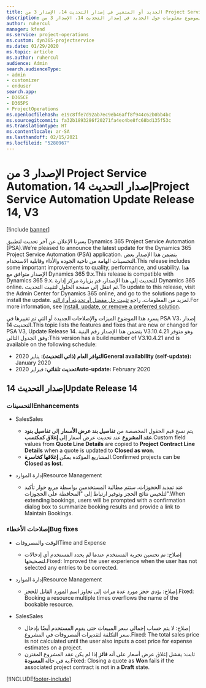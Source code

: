 ```yaml
---
title: الجديد أو المتغير في إصدار التحديث 14، الإصدار 3 من Project Service Automation
description: يقدم هذا الموضوع معلومات حول الجديد في إصدار التحديث 14، الإصدار 3 من Project Service Automation.
author: ruhercul
manager: kfend
ms.service: project-operations
ms.custom: dyn365-projectservice
ms.date: 01/29/2020
ms.topic: article
ms.author: ruhercul
audience: Admin
search.audienceType:
- admin
- customizer
- enduser
search.app:
- D365CE
- D365PS
- ProjectOperations
ms.openlocfilehash: e19c8ffe7d92ab7ec9eb46aff8f944c62b0bb4bc
ms.sourcegitcommit: fa32b1893286f20271fa4ec4be8fc68bd135f53c
ms.translationtype: HT
ms.contentlocale: ar-SA
ms.lasthandoff: 02/15/2021
ms.locfileid: "5280967"
---
```

# <a name="project-service-automation-update-release-14-v3"></a><span data-ttu-id="298a4-103">الإصدار 3 من Project Service Automation، إصدار التحديث 14</span><span class="sxs-lookup"><span data-stu-id="298a4-103">Project Service Automation Update Release 14, V3</span></span>

[!include [banner](../includes/psa-now-project-operations.md)]

<span data-ttu-id="298a4-104">يسرنا الإعلان عن آخر تحديث لتطبيق Dynamics 365 Project Service Automation (PSA).</span><span class="sxs-lookup"><span data-stu-id="298a4-104">We’re pleased to announce the latest update for the Dynamics 365 Project Service Automation (PSA) application.</span></span> <span data-ttu-id="298a4-105">يتضمن هذا الإصدار بعض التحسينات الهامة من ناحية الجودة والأداء وقابلية الاستخدام.</span><span class="sxs-lookup"><span data-stu-id="298a4-105">This release includes some important improvements to quality, performance, and usability.</span></span> <span data-ttu-id="298a4-106">هذا الإصدار متوافق مع Dynamics 365 9.x.</span><span class="sxs-lookup"><span data-stu-id="298a4-106">This release is compatible with Dynamics 365 9.x.</span></span> <span data-ttu-id="298a4-107">للتحديث إلى هذا الإصدار، قم بزيارة مركز إدارة Dynamics 365 online، ثم انتقل إلى صفحة الحلول لتثبيت التحديث.</span><span class="sxs-lookup"><span data-stu-id="298a4-107">To update to this release, visit the Admin Center for Dynamics 365 online, and go to the solutions page to install the update.</span></span> <span data-ttu-id="298a4-108">لمزيد من المعلومات، راجع [تثبيت حل مفضل أو تحديثه أو إزالته](https://docs.microsoft.com/power-platform/admin/install-remove-preferred-solution).</span><span class="sxs-lookup"><span data-stu-id="298a4-108">For more information, see [Install, update, or remove a preferred solution](https://docs.microsoft.com/power-platform/admin/install-remove-preferred-solution).</span></span>

<span data-ttu-id="298a4-109">يسرد هذا الموضوع الميزات والإصلاحات الجديدة أو التي تم تغييرها في PSA V3، إصدار التحديث 14.</span><span class="sxs-lookup"><span data-stu-id="298a4-109">This topic lists the features and fixes that are new or changed for PSA V3, Update Release 14.</span></span> <span data-ttu-id="298a4-110">يتضمن هذا الإصدار رقم البنية V3.10.4.21 وهو متوفر وفق الجدول التالي:</span><span class="sxs-lookup"><span data-stu-id="298a4-110">This version has a build number of V3.10.4.21 and is available on the following schedule:</span></span>

- <span data-ttu-id="298a4-111">**التوافر العام (ذاتي التحديث):** يناير 2020</span><span class="sxs-lookup"><span data-stu-id="298a4-111">**General availability (self-update):** January 2020</span></span>
- <span data-ttu-id="298a4-112">**تحديث تلقائي:** فبراير 2020</span><span class="sxs-lookup"><span data-stu-id="298a4-112">**Auto-update:** February 2020</span></span>

## <a name="update-release-14"></a><span data-ttu-id="298a4-113">إصدار التحديث 14</span><span class="sxs-lookup"><span data-stu-id="298a4-113">Update Release 14</span></span>

### <a name="enhancements"></a><span data-ttu-id="298a4-114">التحسينات</span><span class="sxs-lookup"><span data-stu-id="298a4-114">Enhancements</span></span>

- <span data-ttu-id="298a4-115">‏‏Sales</span><span class="sxs-lookup"><span data-stu-id="298a4-115">Sales</span></span>

     - <span data-ttu-id="298a4-116">يتم نسخ قيم الحقول المخصصة من **تفاصيل بند عرض الأسعار‬‬** إلى **تفاصيل بنود عقد المشروع‬** عند تحديث عرض أسعار إلى **إغلاق كمكتسب**.</span><span class="sxs-lookup"><span data-stu-id="298a4-116">Custom field values from **Quote Line Details** are copied to **Project Contract Line Details** when a quote is updated to **Closed as won**.</span></span>
     - <span data-ttu-id="298a4-117">المشاريع المؤكدة يمكن **إغلاقها كخاسرة**.</span><span class="sxs-lookup"><span data-stu-id="298a4-117">Confirmed projects can be **Closed as lost**.</span></span>

- <span data-ttu-id="298a4-118">إدارة الموارد</span><span class="sxs-lookup"><span data-stu-id="298a4-118">Resource Management</span></span>

     - <span data-ttu-id="298a4-119">عند تمديد الحجوزات، ستتم مطالبة المستخدمين بواسطة مربع حوار تأكيد لتلخيص نتائج الحجز وتوفير ارتباط إلى "المحافظة على الحجوزات‬".</span><span class="sxs-lookup"><span data-stu-id="298a4-119">When extending bookings, users will be prompted with a confirmation dialog box to summarize booking results and provide a link to Maintain Bookings.</span></span>


### <a name="bug-fixes"></a><span data-ttu-id="298a4-120">إصلاحات الأخطاء</span><span class="sxs-lookup"><span data-stu-id="298a4-120">Bug fixes</span></span>

- <span data-ttu-id="298a4-121">الوقت والمصروفات</span><span class="sxs-lookup"><span data-stu-id="298a4-121">Time and Expense</span></span>

     - <span data-ttu-id="298a4-122">إصلاح: تم تحسين تجربة المستخدم عندما لم يحدد المستخدم أي إدخالات لتصحيحها.</span><span class="sxs-lookup"><span data-stu-id="298a4-122">Fixed: Improved the user experience when the user has not selected any entries to be corrected.</span></span>

- <span data-ttu-id="298a4-123">إدارة الموارد</span><span class="sxs-lookup"><span data-stu-id="298a4-123">Resource Management</span></span>

     - <span data-ttu-id="298a4-124">إصلاح: يؤدي حجز مورد عدة مرات إلى تجاوز اسم المورد القابل للحجز.</span><span class="sxs-lookup"><span data-stu-id="298a4-124">Fixed: Booking a resource multiple times overflows the name of the bookable resource.</span></span>

- <span data-ttu-id="298a4-125">‏‏Sales</span><span class="sxs-lookup"><span data-stu-id="298a4-125">Sales</span></span>

     - <span data-ttu-id="298a4-126">إصلاح: لا يتم حساب إجمالي سعر المبيعات حتى يقوم المستخدم أيضًا بإدخال سعر التكلفة لتقديرات المصروفات في المشروع.</span><span class="sxs-lookup"><span data-stu-id="298a4-126">Fixed: The total sales price is not calculated until the user also inputs a cost price for expense estimates on a project.</span></span>
     - <span data-ttu-id="298a4-127">ثابت: يفشل إغلاق عرض أسعار على أنه **فائز** إذا لم يكن عقد المشروع المقترن به في حالة **المسودة**.</span><span class="sxs-lookup"><span data-stu-id="298a4-127">Fixed: Closing a quote as **Won** fails if the associated project contract is not in a **Draft** state.</span></span>



[!INCLUDE[footer-include](../includes/footer-banner.md)]